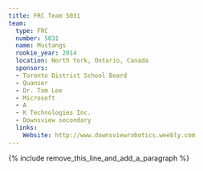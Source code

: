 ```yaml
---
title: FRC Team 5031
team:
  type: FRC
  number: 5031
  name: Mustangs
  rookie_year: 2014
  location: North York, Ontario, Canada
  sponsors:
  - Toronto District School Board
  - Quanser
  - Dr. Tom Lee
  - Microsoft
  - A
  - K Technologies Inc.
  - Downsview secondary
  links:
    Website: http://www.downsviewrobotics.weebly.com
---
```


{% include remove_this_line_and_add_a_paragraph %}